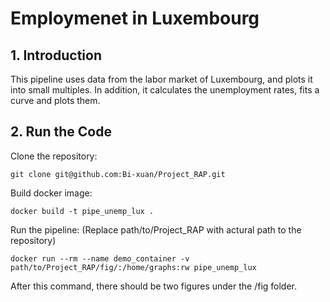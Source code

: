 # Employmenet in Luxembourg
## 1. Introduction
This pipeline uses data from the labor market of Luxembourg, and plots it into small multiples. In addition, it calculates the unemployment rates, fits a curve and plots them.

## 2. Run the Code
Clone the repository:
```
git clone git@github.com:Bi-xuan/Project_RAP.git
```
Build docker image:
```
docker build -t pipe_unemp_lux .
```
Run the pipeline: (Replace path/to/Project_RAP with actural path to the repository)
```
docker run --rm --name demo_container -v path/to/Project_RAP/fig/:/home/graphs:rw pipe_unemp_lux
```
After this command, there should be two figures under the /fig folder.
